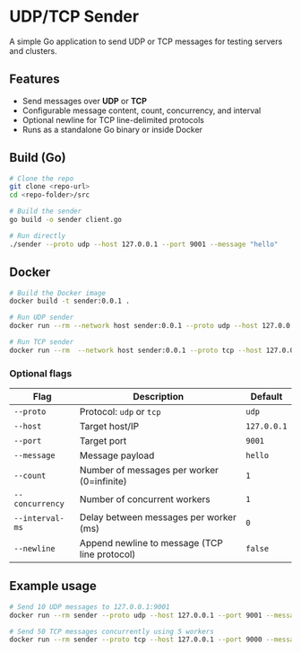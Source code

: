 # UDP/TCP Sender

A simple Go application to send UDP or TCP messages for testing servers and clusters.

## Features

* Send messages over **UDP** or **TCP**
* Configurable message content, count, concurrency, and interval
* Optional newline for TCP line-delimited protocols
* Runs as a standalone Go binary or inside Docker

## Build (Go)

```bash
# Clone the repo
git clone <repo-url>
cd <repo-folder>/src

# Build the sender
go build -o sender client.go

# Run directly
./sender --proto udp --host 127.0.0.1 --port 9001 --message "hello"
```

## Docker

```bash
# Build the Docker image
docker build -t sender:0.0.1 .

# Run UDP sender
docker run --rm --network host sender:0.0.1 --proto udp --host 127.0.0.1 --port 9001 --message "hello from docker"

# Run TCP sender
docker run --rm  --network host sender:0.0.1 --proto tcp --host 127.0.0.1 --port 9000 --message "tcp test" --newline
```

### Optional flags

| Flag            | Description                                   | Default     |
| --------------- | --------------------------------------------- | ----------- |
| `--proto`       | Protocol: `udp` or `tcp`                      | `udp`       |
| `--host`        | Target host/IP                                | `127.0.0.1` |
| `--port`        | Target port                                   | `9001`      |
| `--message`     | Message payload                               | `hello`     |
| `--count`       | Number of messages per worker (0=infinite)    | `1`         |
| `--concurrency` | Number of concurrent workers                  | `1`         |
| `--interval-ms` | Delay between messages per worker (ms)        | `0`         |
| `--newline`     | Append newline to message (TCP line protocol) | `false`     |

## Example usage

```bash
# Send 10 UDP messages to 127.0.0.1:9001
docker run --rm sender --proto udp --host 127.0.0.1 --port 9001 --message "ping" --count 10

# Send 50 TCP messages concurrently using 5 workers
docker run --rm sender --proto tcp --host 127.0.0.1 --port 9000 --message "hello" --count 10 --concurrency 5 --newline
```
